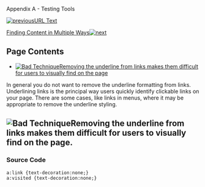 Appendix A - Testing Tools

[![previous](images/left-arrow.png)URL Text](http://accessibility.oit.ncsu.edu/training/accessibility-handbook/link-text-url.html)

[Finding Content in Multiple Ways![next](images/right-arrow.png)](http://accessibility.oit.ncsu.edu/training/accessibility-handbook/find-content-multiple.html)

Page Contents
-------------

-   [![Bad Technique](images/x-small.png "Bad Technique")Removing the underline from links makes them difficult for users to visually find on the page](#1)

In general you do not want to remove the underline formatting from links. Underlining links is the principal way users quickly identify clickable links on your page. There are some cases, like links in menus, where it may be appropriate to remove the underline styling.

![Bad Technique](images/x-small.png "Bad Technique")Removing the underline from links makes them difficult for users to visually find on the page.
--------------------------------------------------------------------------------------------------------------------------------------------------

### Source Code

~~~~ {.code}
a:link {text-decoration:none;}
a:visited {text-decoration:none;}
~~~~
